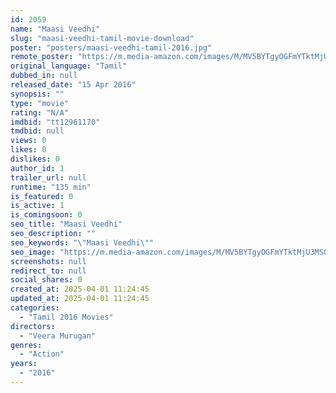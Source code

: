 ```yaml
---
id: 2059
name: "Maasi Veedhi"
slug: "maasi-veedhi-tamil-movie-download"
poster: "posters/maasi-veedhi-tamil-2016.jpg"
remote_poster: "https://m.media-amazon.com/images/M/MV5BYTgyOGFmYTktMjU3MS00YTQ4LTg0MzktYmQ0NmRkYjA4OTg1XkEyXkFqcGdeQXVyNTM0MDc1ODE@._V1_SX300.jpg"
original_language: "Tamil"
dubbed_in: null
released_date: "15 Apr 2016"
synopsis: ""
type: "movie"
rating: "N/A"
imdbid: "tt12961170"
tmdbid: null
views: 0
likes: 0
dislikes: 0
author_id: 1
trailer_url: null
runtime: "135 min"
is_featured: 0
is_active: 1
is_comingsoon: 0
seo_title: "Maasi Veedhi"
seo_description: ""
seo_keywords: "\"Maasi Veedhi\""
seo_image: "https://m.media-amazon.com/images/M/MV5BYTgyOGFmYTktMjU3MS00YTQ4LTg0MzktYmQ0NmRkYjA4OTg1XkEyXkFqcGdeQXVyNTM0MDc1ODE@._V1_SX300.jpg"
screenshots: null
redirect_to: null
social_shares: 0
created_at: 2025-04-01 11:24:45
updated_at: 2025-04-01 11:24:45
categories:
  - "Tamil 2016 Movies"
directors:
  - "Veera Murugan"
genres:
  - "Action"
years:
  - "2016"
---
```

